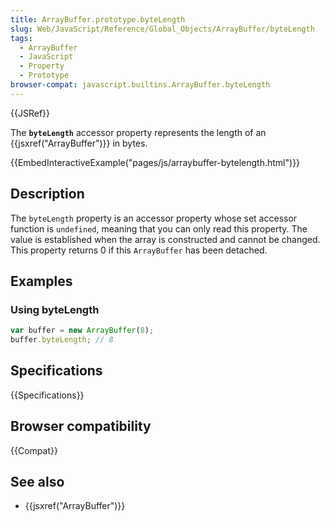 ```yaml
---
title: ArrayBuffer.prototype.byteLength
slug: Web/JavaScript/Reference/Global_Objects/ArrayBuffer/byteLength
tags:
  - ArrayBuffer
  - JavaScript
  - Property
  - Prototype
browser-compat: javascript.builtins.ArrayBuffer.byteLength
---
```

{{JSRef}}

The **`byteLength`** accessor property represents the length of an
{{jsxref("ArrayBuffer")}} in bytes.

{{EmbedInteractiveExample("pages/js/arraybuffer-bytelength.html")}}

## Description

The `byteLength` property is an accessor property whose set accessor function is
`undefined`, meaning that you can only read this property. The value is
established when the array is constructed and cannot be changed. This property
returns 0 if this `ArrayBuffer` has been detached.

## Examples

### Using byteLength

```js
var buffer = new ArrayBuffer(8);
buffer.byteLength; // 8
```

## Specifications

{{Specifications}}

## Browser compatibility

{{Compat}}

## See also

- {{jsxref("ArrayBuffer")}}
